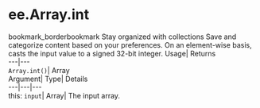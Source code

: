  
#  ee.Array.int 
bookmark_borderbookmark Stay organized with collections  Save and categorize content based on your preferences. 
On an element-wise basis, casts the input value to a signed 32-bit integer. 
Usage| Returns  
---|---  
`Array.int()`| Array  
Argument| Type| Details  
---|---|---  
this: `input`| Array| The input array.  
